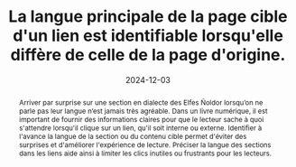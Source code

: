 ---
N: '126'
Rubrique: Internationalisation
title: La langue principale de la page cible d'un lien est identifiable lorsqu'elle diffère de celle de la page d'origine.
detail: La langue principale de la page cible d'un lien est identifiable lorsqu'elle diffère de celle de la page d'origine.
abstract: Arriver par surprise sur une section en dialecte des Elfes Ñoldor lorsqu’on ne parle pas leur langue n’est jamais très agréable. Dans un livre numérique, il est important de fournir des informations claires pour que le lecteur sache à quoi s'attendre lorsqu'il clique sur un lien, qu'il soit interne ou externe. Identifier à l'avance la langue de la section ou du contenu cible permet d'éviter des surprises et d'améliorer l'expérience de lecture. Préciser la langue des sections dans les liens aide ainsi à limiter les clics inutiles ou frustrants pour les lecteurs.
categories: [" Internationalisation"]
agrege: O4126-E037
opquast: '4 126'
indiceebook: '37'
description: "Règle n° 037"
before: "036"
weight: "037"
after: "038"
actif: '1'
layout: rules
date: 2024-12-03
tags: ["Langue", "Accessibilité"]
objectif: ["Permettre aux lecteurs et aux outils de lecture, notamment les outils de synthèse vocale, d'anticiper un changement de langue lors de la navigation dans un livre numérique.", "
Éviter que les lecteurs accèdent à une section ou un contenu dont ils ne comprennent pas la langue, en indiquant clairement la langue cible à l'avance."]
Meo: ["La langue cible d'un lien peut être indiquée de plusieurs manières&nbsp;:

* Via le libellé du lien, rédigé dans la langue cible, ce qui permet au lecteur d'anticiper le changement de langue
* Éventuellement à l'aide d'une icône appropriée, telle qu'un symbole ou un indicateur visuel (comme un drapeau), bien que l'usage d'icônes soit moins courant dans les livres numériques et puisse dépendre du contexte de mise en page.
* Éventuellement de manière explicite dans le libellé du lien ou dans son contexte immédiat, en mentionnant clairement la langue cible directement dans le texte ou les informations autour du lien."]
Controle: ["
* Identifier manuellement les liens dont le contenu de la section ou du document cible n'est pas rédigé dans la même langue que celle de la section actuelle.
            * Vérifier, pour chacun de ces liens, que le lecteur est immédiatement informé de la langue du contenu cible, soit à travers le libellé du lien (rédigé dans la langue cible), soit par un indicateur visuel approprié, soit par une indication explicite dans le contexte du lien."
]
epubcheck: false 
ace: false
humancheck: true
Source: ["Opquast"]
Referentiel: [""]
steps: ["", ""]
---